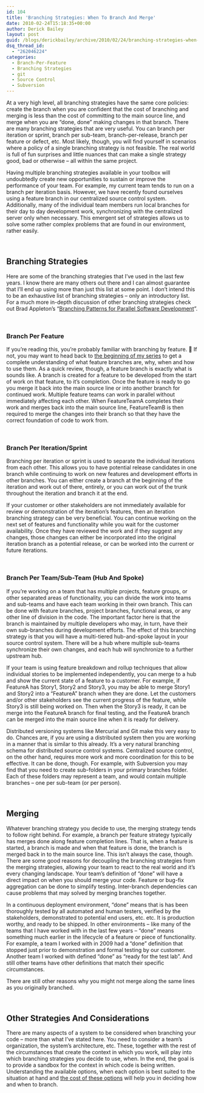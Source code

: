 ```yaml
---
id: 104
title: 'Branching Strategies: When To Branch And Merge'
date: 2010-02-24T15:18:35+00:00
author: Derick Bailey
layout: post
guid: /blogs/derickbailey/archive/2010/02/24/branching-strategies-when-to-branch-and-merge.aspx
dsq_thread_id:
  - "262046224"
categories:
  - Branch-Per-Feature
  - Branching Strategies
  - git
  - Source Control
  - Subversion
---
```

</p> 

At a very high level, all branching strategies have the same core policies: create the branch when you are confident that the cost of branching and merging is less than the cost of committing to the main source line, and merge when you are “done, done” making changes in that branch. There are many branching strategies that are very useful. You can branch per iteration or sprint, branch per sub-team, branch-per-release, branch per feature or defect, etc. Most likely, though, you will find yourself in scenarios where a policy of a single branching strategy is not feasible. The real world is full of fun surprises and little nuances that can make a single strategy good, bad or otherwise – all within the same project. 

Having multiple branching strategies available in your toolbox will undoubtedly create new opportunities to sustain or improve the performance of your team. For example, my current team tends to run on a branch per iteration basis. However, we have recently found ourselves using a feature branch in our centralized source control system. Additionally, many of the individual team members run local branches for their day to day development work, synchronizing with the centralized server only when necessary. This emergent set of strategies allows us to solve some rather complex problems that are found in our environment, rather easily. 

&#160;

## Branching Strategies

Here are some of the branching strategies that I’ve used in the last few years. I know there are many others out there and I can almost guarantee that I’ll end up using more than just this list at some point. I don’t intend this to be an exhaustive list of branching strategies – only an introductory list. For a much more in-depth discussion of other branching strategies check out Brad Appleton’s “[Branching Patterns for Parallel Software Development](http://www.cmcrossroads.com/bradapp/acme/branching/)”. 

&#160;

### Branch Per Feature

If you’re reading this, you’re probably familiar with branching by feature. 🙂 If not, you may want to head back to [the beginning of my series](http://www.lostechies.com/blogs/derickbailey/archive/2009/07/15/branch-per-feature-source-control-introduction.aspx) to get a complete understanding of what feature branches are, why, when and how to use them. As a quick review, though, a feature branch is exactly what is sounds like. A branch is created for a feature to be developed from the start of work on that feature, to it’s completion. Once the feature is ready to go you merge it back into the main source line or into another branch for continued work. Multiple feature teams can work in parallel without immediately affecting each other. When FeatureTeamA completes their work and merges back into the main source line, FeatureTeamB is then required to merge the changes into their branch so that they have the correct foundation of code to work from.

&#160;

### Branch Per Iteration/Sprint

Branching per iteration or sprint is used to separate the individual iterations from each other. This allows you to have potential release candidates in one branch while continuing to work on new features and development efforts in other branches. You can either create a branch at the beginning of the iteration and work out of there, entirely, or you can work out of the trunk throughout the iteration and branch it at the end. 

If your customer or other stakeholders are not immediately available for review or demonstration of the iteration’s features, then an iteration branching strategy can be very beneficial. You can continue working on the next set of features and functionality while you wait for the customer availability. Once they have reviewed the work and if they suggest any changes, those changes can either be incorporated into the original iteration branch as a potential release, or can be worked into the current or future iterations.

&#160;

### Branch Per Team/Sub-Team (Hub And Spoke)

If you’re working on a team that has multiple projects, feature groups, or other separated areas of functionality, you can divide the work into teams and sub-teams and have each team working in their own branch. This can be done with feature branches, project branches, functional areas, or any other line of division in the code. The important factor here is that the branch is maintained by multiple developers who may, in turn, have their own sub-branches during development efforts. The effect of this branching strategy is that you will have a multi-tiered hub-and-spoke layout in your source control system. There will be a hub where multiple sub-teams synchronize their own changes, and each hub will synchronize to a further upstream hub. 

If your team is using feature breakdown and rollup techniques that allow individual stories to be implemented independently, you can merge to a hub and show the current state of a feature to a customer. For example, if FeatureA has Story1, Story2 and Story3, you may be able to merge Story1 and Story2 into a “FeatureA” branch when they are done. Let the customers and/or other stakeholders see the current progress of the feature, while Story3 is still being worked on. Then when the Story3 is ready, it can be merge into the FeatureA branch for final testing, and the FeatureA branch can be merged into the main source line when it is ready for delivery. 

Distributed versioning systems like Mercurial and Git make this very easy to do. Chances are, if you are using a distributed system then you are working in a manner that is similar to this already. It’s a very natural branching schema for distributed source control systems. Centralized source control, on the other hand, requires more work and more coordination for this to be effective. It can be done, though. For example, with Subversion you may find that you need to create sub-folders in your primary branches folder. Each of these folders may represent a team, and would contain multiple branches – one per sub-team (or per person).

&#160;

## Merging

Whatever branching strategy you decide to use, the merging strategy tends to follow right behind. For example, a branch per feature strategy typically has merges done along feature completion lines. That is, when a feature is started, a branch is made and when that feature is done, the branch is merged back in to the main source line. This isn’t always the case, though. There are some good reasons for decoupling the branching strategies from the merging strategies, allowing your team to react to the real world and it’s every changing landscape. Your team’s definition of “done” will have a direct impact on when you should merge your code. Feature or bug-fix aggregation can be done to simplify testing. Inter-branch dependencies can cause problems that may solved by merging branches together. 

In a continuous deployment environment, “done” means that is has been thoroughly tested by all automated and human testers, verified by the stakeholders, demonstrated to potential end users, etc. etc. It is production worthy, and ready to be shipped. In other environments – like many of the teams that I have worked with in the last few years &#8211; “done” means something much earlier in the lifecycle of a feature or piece of functionality. For example, a team I worked with in 2009 had a “done” definition that stopped just prior to demonstration and formal testing by our customer. Another team I worked with defined “done” as “ready for the test lab”. And still other teams have other definitions that match their specific circumstances.

There are still other reasons why you might not merge along the same lines as you originally branched.

&#160;

## Other Strategies And Considerations

There are many aspects of a system to be considered when branching your code – more than what I’ve stated here. You need to consider a team’s organization, the system’s architecture, etc. These, together with the rest of the circumstances that create the context in which you work, will play into which branching strategies you decide to use, when. In the end, the goal is to provide a sandbox for the context in which code is being written. Understanding the available options, when each option is best suited to the situation at hand and [the cost of these options](http://www.lostechies.com/blogs/derickbailey/archive/2010/02/24/branching-strategies-the-cost-of-branching-and-merging.aspx) will help you in deciding how and when to branch.